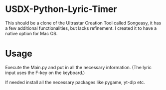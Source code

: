 # USDX-Python-Lyric-Timer
This should be a clone of the Ultrastar Creation Tool called Songeasy, it has a few additional functionalities, but lacks refinement. I created it to have a native option for Mac OS.


# Usage
Execute the Main.py and put in all the necessary information. (The lyric input uses the F-key on the keyboard.) 

If needed install all the necessary packages like pygame, yt-dlp etc. 

